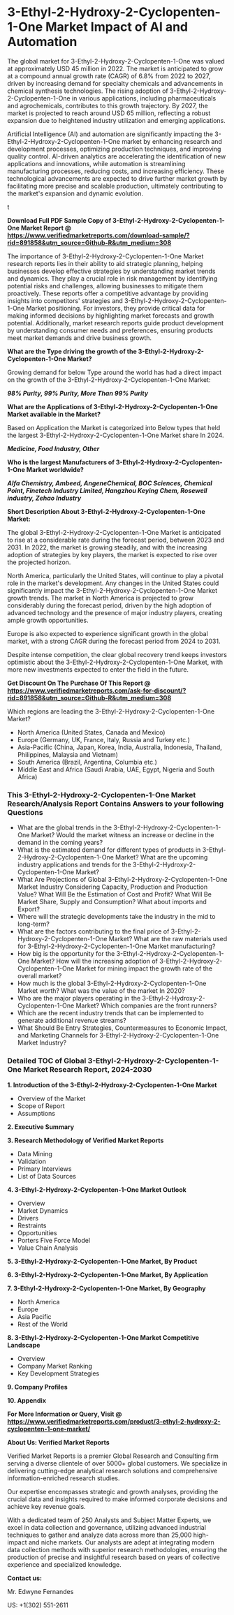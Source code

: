 <meta name="title" content="Global 3-Ethyl-2-Hydroxy-2-Cyclopenten-1-One Market Impact of AI and Automation"><meta name="description" content="The global market for 3-Ethyl-2-Hydroxy-2-Cyclopenten-1-One was valued at approximately USD 45 million in 2022. The market is anticipated to grow at a compound annual "><meta name="title" content="3-Ethyl-2-Hydroxy-2-Cyclopenten-1-One Market Size, Share, Scope, Trends, Growth, Opportunities, Analysis, Forecast"><h1>3-Ethyl-2-Hydroxy-2-Cyclopenten-1-One Market Impact of AI and Automation</h1><p>The global market for 3-Ethyl-2-Hydroxy-2-Cyclopenten-1-One was valued at approximately USD 45 million in 2022. The market is anticipated to grow at a compound annual growth rate (CAGR) of 6.8% from 2022 to 2027, driven by increasing demand for specialty chemicals and advancements in chemical synthesis technologies. The rising adoption of 3-Ethyl-2-Hydroxy-2-Cyclopenten-1-One in various applications, including pharmaceuticals and agrochemicals, contributes to this growth trajectory. By 2027, the market is projected to reach around USD 65 million, reflecting a robust expansion due to heightened industry utilization and emerging applications.</p><p>Artificial Intelligence (AI) and automation are significantly impacting the 3-Ethyl-2-Hydroxy-2-Cyclopenten-1-One market by enhancing research and development processes, optimizing production techniques, and improving quality control. AI-driven analytics are accelerating the identification of new applications and innovations, while automation is streamlining manufacturing processes, reducing costs, and increasing efficiency. These technological advancements are expected to drive further market growth by facilitating more precise and scalable production, ultimately contributing to the market's expansion and dynamic evolution.</p>t</p><p id="" class=""><strong>Download Full PDF Sample Copy of 3-Ethyl-2-Hydroxy-2-Cyclopenten-1-One Market Report @ <a href="https://www.verifiedmarketreports.com/download-sample/?rid=891858&utm_source=Github-R&utm_medium=308" target="_blank">https://www.verifiedmarketreports.com/download-sample/?rid=891858&utm_source=Github-R&utm_medium=308</a></strong></p><p>The importance of&nbsp;3-Ethyl-2-Hydroxy-2-Cyclopenten-1-One Market research reports lies in their ability to aid strategic planning, helping businesses develop effective strategies by understanding market trends and dynamics. They play a crucial role in risk management by identifying potential risks and challenges, allowing businesses to mitigate them proactively. These reports offer a competitive advantage by providing insights into competitors' strategies and 3-Ethyl-2-Hydroxy-2-Cyclopenten-1-One Market positioning. For investors, they provide critical data for making informed decisions by highlighting market forecasts and growth potential. Additionally, market research reports guide product development by understanding consumer needs and preferences, ensuring products meet market demands and drive business growth.</p><p><strong>What are the&nbsp;Type driving the growth of the 3-Ethyl-2-Hydroxy-2-Cyclopenten-1-One Market?</strong></p><p id="" class="">Growing demand for below Type around the world has had a direct impact on the growth of the 3-Ethyl-2-Hydroxy-2-Cyclopenten-1-One Market:</p><em><strong>98% Purity, 99% Purity, More Than 99% Purity</strong></em></p><strong>What are the&nbsp;Applications&nbsp;of 3-Ethyl-2-Hydroxy-2-Cyclopenten-1-One Market available in the Market?</strong></p><p id="" class="">Based on Application the Market is categorized into Below types that held the largest 3-Ethyl-2-Hydroxy-2-Cyclopenten-1-One Market share In 2024.</p><em><strong>Medicine, Food Industry, Other</strong></em></p><strong>Who is the largest Manufacturers of 3-Ethyl-2-Hydroxy-2-Cyclopenten-1-One Market worldwide?</strong></p><p><em><strong>Alfa Chemistry, Ambeed, AngeneChemical, BOC Sciences, Chemical Point, Finetech Industry Limited, Hangzhou Keying Chem, Rosewell industry, Zehao Industry</strong></em></p><p id="" class=""><strong>Short Description About 3-Ethyl-2-Hydroxy-2-Cyclopenten-1-One Market:</strong></p><p>The global 3-Ethyl-2-Hydroxy-2-Cyclopenten-1-One Market is anticipated to rise at a considerable rate during the forecast period, between 2023 and 2031. In 2022, the market is growing steadily, and with the increasing adoption of strategies by key players, the market is expected to rise over the projected horizon.</p><p>North America, particularly the United States, will continue to play a pivotal role in the market's development. Any changes in the United States could significantly impact the 3-Ethyl-2-Hydroxy-2-Cyclopenten-1-One Market growth trends. The market in North America is projected to grow considerably during the forecast period, driven by the high adoption of advanced technology and the presence of major industry players, creating ample growth opportunities.</p><p>Europe is also expected to experience significant growth in the global market, with a strong CAGR during the forecast period from 2024 to 2031.</p><p>Despite intense competition, the clear global recovery trend keeps investors optimistic about the 3-Ethyl-2-Hydroxy-2-Cyclopenten-1-One Market, with more new investments expected to enter the field in the future.</p><p id="" class=""><strong>Get Discount On The Purchase Of This Report @ <a href="https://www.verifiedmarketreports.com/ask-for-discount/?rid=891858&utm_source=Github-R&utm_medium=308" target="_blank">https://www.verifiedmarketreports.com/ask-for-discount/?rid=891858&utm_source=Github-R&utm_medium=308</a></strong></p>Which regions are leading the 3-Ethyl-2-Hydroxy-2-Cyclopenten-1-One Market?</p><ul><li>North America (United States, Canada and Mexico)</li><li>Europe (Germany, UK, France, Italy, Russia and Turkey etc.)</li><li>Asia-Pacific (China, Japan, Korea, India, Australia, Indonesia, Thailand, Philippines, Malaysia and Vietnam)</li><li>South America (Brazil, Argentina, Columbia etc.)</li><li>Middle East and Africa (Saudi Arabia, UAE, Egypt, Nigeria and South Africa)</li></ul><h3 id="" class="">This 3-Ethyl-2-Hydroxy-2-Cyclopenten-1-One Market Research/Analysis Report Contains Answers to your following Questions</h3><ul><li>What are the global trends in the 3-Ethyl-2-Hydroxy-2-Cyclopenten-1-One Market? Would the market witness an increase or decline in the demand in the coming years?</li><li>What is the estimated demand for different types of products in 3-Ethyl-2-Hydroxy-2-Cyclopenten-1-One Market? What are the upcoming industry applications and trends for the 3-Ethyl-2-Hydroxy-2-Cyclopenten-1-One Market?</li><li>What Are Projections of Global 3-Ethyl-2-Hydroxy-2-Cyclopenten-1-One Market Industry Considering Capacity, Production and Production Value? What Will Be the Estimation of Cost and Profit? What Will Be Market Share, Supply and Consumption? What about imports and Export?</li><li>Where will the strategic developments take the industry in the mid to long-term?</li><li>What are the factors contributing to the final price of 3-Ethyl-2-Hydroxy-2-Cyclopenten-1-One Market? What are the raw materials used for 3-Ethyl-2-Hydroxy-2-Cyclopenten-1-One Market manufacturing?</li><li>How big is the opportunity for the 3-Ethyl-2-Hydroxy-2-Cyclopenten-1-One Market? How will the increasing adoption of 3-Ethyl-2-Hydroxy-2-Cyclopenten-1-One Market for mining impact the growth rate of the overall market?</li><li>How much is the global 3-Ethyl-2-Hydroxy-2-Cyclopenten-1-One Market worth? What was the value of the market In 2020?</li><li>Who are the major players operating in the 3-Ethyl-2-Hydroxy-2-Cyclopenten-1-One Market? Which companies are the front runners?</li><li>Which are the recent industry trends that can be implemented to generate additional revenue streams?</li><li>What Should Be Entry Strategies, Countermeasures to Economic Impact, and Marketing Channels for 3-Ethyl-2-Hydroxy-2-Cyclopenten-1-One Market Industry?</li></ul><h3 id="" class="">Detailed TOC of Global 3-Ethyl-2-Hydroxy-2-Cyclopenten-1-One Market Research Report, 2024-2030</h3><p id="" class=""><strong>1. Introduction of the 3-Ethyl-2-Hydroxy-2-Cyclopenten-1-One Market</strong></p><ul><li>Overview of the Market</li><li>Scope of Report</li><li>Assumptions</li></ul><p id="" class=""><strong>2. Executive Summary</strong></p><p id="" class=""><strong>3. Research Methodology of Verified Market Reports</strong></p><ul><li>Data Mining</li><li>Validation</li><li>Primary Interviews</li><li>List of Data Sources</li></ul><p id="" class=""><strong>4. 3-Ethyl-2-Hydroxy-2-Cyclopenten-1-One Market Outlook</strong></p><ul><li>Overview</li><li>Market Dynamics</li><li>Drivers</li><li>Restraints</li><li>Opportunities</li><li>Porters Five Force Model</li><li>Value Chain Analysis</li></ul><p id="" class=""><strong>5. 3-Ethyl-2-Hydroxy-2-Cyclopenten-1-One Market, By Product</strong></p><p id="" class=""><strong>6. 3-Ethyl-2-Hydroxy-2-Cyclopenten-1-One Market, By Application</strong></p><p id="" class=""><strong>7. 3-Ethyl-2-Hydroxy-2-Cyclopenten-1-One Market, By Geography</strong></p><ul><li>North America</li><li>Europe</li><li>Asia Pacific</li><li>Rest of the World</li></ul><p id="" class=""><strong>8. 3-Ethyl-2-Hydroxy-2-Cyclopenten-1-One Market Competitive Landscape</strong></p><ul><li>Overview</li><li>Company Market Ranking</li><li>Key Development Strategies</li></ul><p id="" class=""><strong>9. Company Profiles</strong></p><p id="" class=""><strong>10. Appendix</strong></p><p id="" class=""><strong>For More Information or Query, Visit @ <a href="https://www.verifiedmarketreports.com/product/3-ethyl-2-hydroxy-2-cyclopenten-1-one-market/" target="_blank">https://www.verifiedmarketreports.com/product/3-ethyl-2-hydroxy-2-cyclopenten-1-one-market/</a></strong></p><p id="" class=""><strong>About Us: Verified Market Reports</strong></p><p id="" class="">Verified Market Reports is a premier Global Research and Consulting firm serving a diverse clientele of over 5000+ global customers. We specialize in delivering cutting-edge analytical research solutions and comprehensive information-enriched research studies.</p><p id="" class="">Our expertise encompasses strategic and growth analyses, providing the crucial data and insights required to make informed corporate decisions and achieve key revenue goals.</p><p id="" class="">With a dedicated team of 250 Analysts and Subject Matter Experts, we excel in data collection and governance, utilizing advanced industrial techniques to gather and analyze data across more than 25,000 high-impact and niche markets. Our analysts are adept at integrating modern data collection methods with superior research methodologies, ensuring the production of precise and insightful research based on years of collective experience and specialized knowledge.</p><p id="" class=""><strong>Contact us:</strong></p><p id="" class="">Mr. Edwyne Fernandes</p><p id="" class="">US: +1(302) 551-2611</p>
